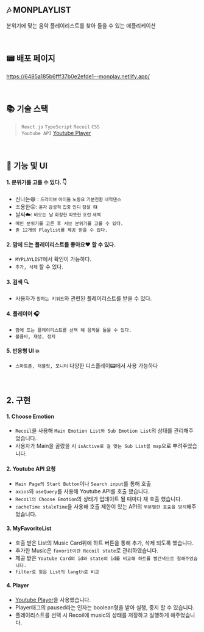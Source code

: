 ## :notes: MONPLAYLIST

분위기에 맞는 음악 플레이리스트를 찾아 들을 수 있는 애플리케이션

<br />

## :pager: 배포 페이지

https://6485a185b6fff37b0e2efde1--monplay.netlify.app/

<br/>

## :books: 기술 스택

> ``React.js`` ``TypeScript`` ``Recoil`` ``CSS`` <br />
> ``Youtube API`` <a href="https://www.npmjs.com/package/@u-wave/react-youtube" >Youtube Player</a>

<br/>

## :eyes: 기능 및 UI

#### 1. 분위기를 고를 수 있다. :point_down:

- 신나는:smile: : ``드라이브`` ``아이돌`` ``노동요`` ``기분전환`` ``내적댄스``
- 조용한:neutral_face:: ``혼자`` ``감성적`` ``집중`` ``인디`` ``잠잘 떄``
- 날씨:cloud:: ``비오는 날`` ``화창한`` ``따뜻한`` ``흐린`` ``새벽``
- ``메인 분위기를 고른 후 서브 분위기를 고를 수 있다.``
- ``촏 12개의 Playlist를 제공 받을 수 있다.``

#### 2. 맘에 드는 플레이리스트를 좋아요:heart: 할 수 있다.

- ``MYPLAYLIST``에서 확인이 가능하다.
- ``추가, 삭제`` 할 수 있다.

#### 3. 검색 :mag:

- 사용자가 ``원하는 키워드``와 관련된 플레이리스트를 받을 수 있다.

#### 4. 플레이어 :headphones:

- ``맘에 드는 플레이리스트를 선택 해 음악을 들을 수 있다.``
- ``볼륨바, 재생, 정지``

#### 5. 반응형 UI :boom:

- ``스마트폰, 태블릿, 모니터`` 다양한 디스플레이:pager:에서 사용 가능하다

<br />

## 2. 구현

#### 1. Choose Emotion
- ``Recoil``을 사용해 ``Main Emotion List와 Sub Emotion List``의 상태를 관리해주었습니다.
- 사용자가 Main을 골랐을 시 ``isActive로 걸 맞는 Sub List를 map``으로 뿌려주었습니다.

#### 2. Youtube API 요청
- ``Main Page의 Start Button``이나 ``Search input``를 통해 호출
- ``axios``와 ``useQuery``를 사용해 Youtube API를 호출 했습니다.
- ``Recoil의 Choose Emotion``의 상태가 업데이트 될 때마다 재 호출 했습니다.
- ``cacheTime staleTime``을 사용해 호출 제한이 있는 API의 ``무분별한 호출을 방지``해주었습니다.

#### 3. MyFavoriteList
- 호출 받은 List의 Music Card위에 하트 버튼을 통해 추가, 삭제 되도록 했습니다.
- 추가한 Music은 ``favorit이란 Recoil state``로 관리하였습니다.
- 제공 받은 ``Youtube Card의 id와 state의 id를 비교해 하트를 빨간색으로 칠해주었습니다.``
- ``filter로 찾은 List의 langth로 비교``

#### 4. Player
- <a href="https://www.npmjs.com/package/@u-wave/react-youtube" >Youtube Player</a>을 사용했습니다.
- Player태그의 paused라는 인자는 boolean형을 받아 실행, 중지 할 수 있습니다.
- 플레이리스트를 선택 시 Recoil에 music의 상태를 저장하고 실행하게 해주었습니다.

